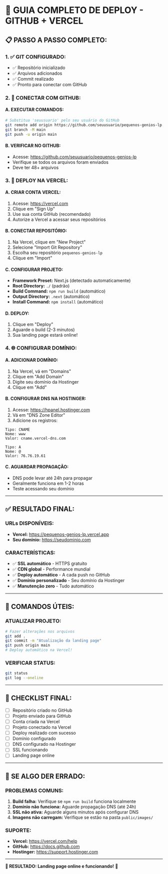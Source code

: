 # 🚀 GUIA COMPLETO DE DEPLOY - GITHUB + VERCEL

## 📋 **PASSO A PASSO COMPLETO:**

### **1. ✅ GIT CONFIGURADO:**
- ✅ Repositório inicializado
- ✅ Arquivos adicionados
- ✅ Commit realizado
- ✅ Pronto para conectar com GitHub

### **2. 🔗 CONECTAR COM GITHUB:**

#### **A. EXECUTAR COMANDOS:**
```bash
# Substitua 'seuusuario' pelo seu usuário do GitHub
git remote add origin https://github.com/seuusuario/pequenos-genios-lp.git
git branch -M main
git push -u origin main
```

#### **B. VERIFICAR NO GITHUB:**
- Acesse: https://github.com/seuusuario/pequenos-genios-lp
- Verifique se todos os arquivos foram enviados
- Deve ter 48+ arquivos

### **3. 🚀 DEPLOY NA VERCEL:**

#### **A. CRIAR CONTA VERCEL:**
1. Acesse: https://vercel.com
2. Clique em "Sign Up"
3. Use sua conta GitHub (recomendado)
4. Autorize a Vercel a acessar seus repositórios

#### **B. CONECTAR REPOSITÓRIO:**
1. Na Vercel, clique em "New Project"
2. Selecione "Import Git Repository"
3. Escolha seu repositório `pequenos-genios-lp`
4. Clique em "Import"

#### **C. CONFIGURAR PROJETO:**
- **Framework Preset:** Next.js (detectado automaticamente)
- **Root Directory:** `./` (padrão)
- **Build Command:** `npm run build` (automático)
- **Output Directory:** `.next` (automático)
- **Install Command:** `npm install` (automático)

#### **D. DEPLOY:**
1. Clique em "Deploy"
2. Aguarde o build (2-3 minutos)
3. Sua landing page estará online!

### **4. 🌐 CONFIGURAR DOMÍNIO:**

#### **A. ADICIONAR DOMÍNIO:**
1. Na Vercel, vá em "Domains"
2. Clique em "Add Domain"
3. Digite seu domínio da Hostinger
4. Clique em "Add"

#### **B. CONFIGURAR DNS NA HOSTINGER:**
1. Acesse: https://hpanel.hostinger.com
2. Vá em "DNS Zone Editor"
3. Adicione os registros:

```
Tipo: CNAME
Nome: www
Valor: cname.vercel-dns.com

Tipo: A
Nome: @
Valor: 76.76.19.61
```

#### **C. AGUARDAR PROPAGAÇÃO:**
- DNS pode levar até 24h para propagar
- Geralmente funciona em 1-2 horas
- Teste acessando seu domínio

---

## ✅ **RESULTADO FINAL:**

### **URLs DISPONÍVEIS:**
- **Vercel:** https://pequenos-genios-lp.vercel.app
- **Seu domínio:** https://seudominio.com

### **CARACTERÍSTICAS:**
- ✅ **SSL automático** - HTTPS gratuito
- ✅ **CDN global** - Performance mundial
- ✅ **Deploy automático** - A cada push no GitHub
- ✅ **Domínio personalizado** - Seu domínio da Hostinger
- ✅ **Manutenção zero** - Tudo automático

---

## 🔧 **COMANDOS ÚTEIS:**

### **ATUALIZAR PROJETO:**
```bash
# Fazer alterações nos arquivos
git add .
git commit -m "Atualização da landing page"
git push origin main
# Deploy automático na Vercel!
```

### **VERIFICAR STATUS:**
```bash
git status
git log --oneline
```

---

## 🎯 **CHECKLIST FINAL:**

- [ ] Repositório criado no GitHub
- [ ] Projeto enviado para GitHub
- [ ] Conta criada na Vercel
- [ ] Projeto conectado na Vercel
- [ ] Deploy realizado com sucesso
- [ ] Domínio configurado
- [ ] DNS configurado na Hostinger
- [ ] SSL funcionando
- [ ] Landing page online

---

## 🚨 **SE ALGO DER ERRADO:**

### **PROBLEMAS COMUNS:**
1. **Build falha:** Verifique se `npm run build` funciona localmente
2. **Domínio não funciona:** Aguarde propagação DNS (até 24h)
3. **SSL não ativa:** Aguarde alguns minutos após configurar DNS
4. **Imagens não carregam:** Verifique se estão na pasta `public/images/`

### **SUPORTE:**
- **Vercel:** https://vercel.com/help
- **GitHub:** https://docs.github.com
- **Hostinger:** https://support.hostinger.com

---

**🎉 RESULTADO: Landing page online e funcionando!** 🚀



